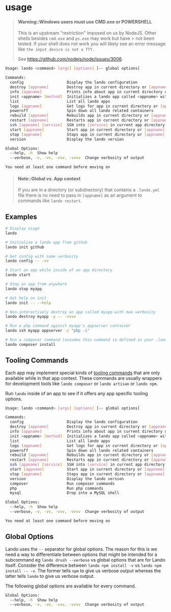 usage
=====

> #### Warning::Windows users must use CMD.exe or POWERSHELL
>
> This is an upstream "restriction" imposed on us by NodeJS. Other shells besides `cmd.exe` and `ps.exe` may work but have > not been tested. If your shell does not work you will likely see an error message like `the input device is not a TTY.`
>
> See https://github.com/nodejs/node/issues/3006.

```bash
Usage: lando <command> [args] [options] [-- global options]

Commands:
  config                   Display the lando configuration
  destroy [appname]        Destroy app in current directory or [appname]
  info [appname]           Prints info about app in current directory or [appname]
  init <appname> [method]  Initializes a lando app called <appname> with optional [method]
  list                     List all lando apps
  logs [appname]           Get logs for app in current directory or [appname]
  poweroff                 Spin down all lando related containers
  rebuild [appname]        Rebuilds app in current directory or [appname]
  restart [appname]        Restarts app in current directory or [appname]
  ssh [appname] [service]  SSH into [service] in current app directory or [appname]
  start [appname]          Start app in current directory or [appname]
  stop [appname]           Stops app in current directory or [appname]
  version                  Display the lando version

Global Options:
  --help, -h  Show help
  --verbose, -v, -vv, -vvv, -vvvv  Change verbosity of output

You need at least one command before moving on
```

> #### Note::Global vs. App context
>
> If you are in a directory (or subdirectory) that contains a `.lando.yml` file there is no need to pass in `[appname]` as an argument to commands like `lando restart`.


Examples
--------

```bash
# Display usage
lando

# Initialize a lando app from github
lando init github

# Get config with some verbosity
lando config -- -vv

# Start an app while inside of an app directory
lando start

# Stop an app from anywhere
lando stop myapp

# Get help on init
lando init -- --help

# Non-interactively destroy an app called myapp with max verbosity
lando destroy myapp -y -- -vvvv

# Run a php command against myapp's appserver container
lando ssh myapp appserver -c "php -i"

# Run a composer command (assumes this command is defined in your .lando.yml)
lando composer install
```

Tooling Commands
----------------

Each app may implement special kinds of [tooling commands](./../config/tooling.md) that are only available while in that app context. These commands are usually wrappers for development tools like `lando composer` or `lando artisan` or `lando npm`.

Run `lando` inside of an app to see if it offers any app specific tooling options.

```bash
Usage: lando <command> [args] [options] [-- global options]

Commands:
  config                   Display the lando configuration
  destroy [appname]        Destroy app in current directory or [appname]
  info [appname]           Prints info about app in current directory or [appname]
  init <appname> [method]  Initializes a lando app called <appname> with optional [method]
  list                     List all lando apps
  logs [appname]           Get logs for app in current directory or [appname]
  poweroff                 Spin down all lando related containers
  rebuild [appname]        Rebuilds app in current directory or [appname]
  restart [appname]        Restarts app in current directory or [appname]
  ssh [appname] [service]  SSH into [service] in current app directory or [appname]
  start [appname]          Start app in current directory or [appname]
  stop [appname]           Stops app in current directory or [appname]
  version                  Display the lando version
  composer                 Run composer commands
  php                      Run php commands
  mysql                    Drop into a MySQL shell

Global Options:
  --help, -h  Show help
  --verbose, -v, -vv, -vvv, -vvvv  Change verbosity of output

You need at least one command before moving on
```

Global Options
--------------

Lando uses the `--` separator for global options. The reason for this is we need a way to differentiate between options that might be intended for a subcommand eg `lando drush --verbose` vs global options that are for Lando itself. Consider the difference between `lando npm install -v` vs `lando npm install -- -v`. The former tells `npm` to give us verbose output whereas the latter tells `lando` to give us verbose output.

The following global options are available for every command.

```bash
Global Options:
  --help, -h  Show help
  --verbose, -v, -vv, -vvv, -vvvv  Change verbosity of output
```
